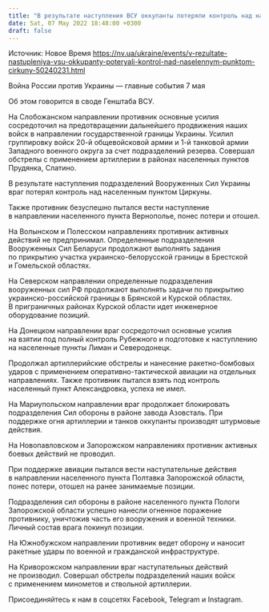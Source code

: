 ```yaml
---
title: "В результате наступления ВСУ оккупанты потеряли контроль над населенным пунктом Циркуны Харьковской области — сводка Генштаба"
date: Sat, 07 May 2022 18:48:00 +0300
draft: false
---
```

Источник: Новое Время https://nv.ua/ukraine/events/v-rezultate-nastupleniya-vsu-okkupanty-poteryali-kontrol-nad-naselennym-punktom-cirkuny-50240231.html


Война России против Украины — главные события 7 мая

Об этом говорится в своде Генштаба ВСУ.

На Слобожанском направлении противник основные усилия сосредоточил на предотвращении дальнейшего продвижения наших войск в направлении государственной границы Украины. Усилил группировку войск 20-й общевойсковой армии и 1-й танковой армии Западного военного округа за счет подразделений резерва. Совершал обстрелы с применением артиллерии в районах населенных пунктов Прудянка, Слатино.

В результате наступления подразделений Вооруженных Сил Украины враг потерял контроль над населенным пунктом Циркуны.

 Также противник безуспешно пытался вести наступление в направлении населенного пункта Вернополье, понес потери и отошел.

На Волынском и Полесском направлениях противник активных действий не предпринимал. Определенные подразделения Вооруженных Сил Беларуси продолжают выполнять задания по прикрытию участка украинско-белорусской границы в Брестской и Гомельской областях.

На Северском направлении определенные подразделения вооруженных сил РФ продолжают выполнять задачи по прикрытию украинско-российской границы в Брянской и Курской областях. В приграничных районах Курской области идет инженерное оборудование позиций.

На Донецком направлении враг сосредоточил основные усилия на взятии под полный контроль Рубежного и подготовке к наступлению на населенные пункты Лиман и Северодонецк.

 Продолжал артиллерийские обстрелы и нанесение ракетно-бомбовых ударов с применением оперативно-тактической авиации на отдельных направлениях. Также противник пытался взять под контроль населенный пункт Александровка, успеха не имел.

На Мариупольском направлении враг продолжает блокировать подразделения Сил обороны в районе завода Азовсталь. При поддержке огня артиллерии и танков оккупанты производят штурмовые действия.

На Новопавловском и Запорожском направлениях противник активных боевых действий не проводил.

При поддержке авиации пытался вести наступательные действия в направлении населенного пункта Полтавка Запорожской области, понес потери, отошел на ранее занимаемые позиции.

Подразделения сил обороны в районе населенного пункта Пологи Запорожской области успешно нанесли огненное поражение противнику, уничтожив часть его вооружения и военной техники. Личный состав врага покинул позиции.

На Южнобужском направлении противник ведет оборону и наносит ракетные удары по военной и гражданской инфраструктуре.

 На Криворожском направлении враг наступательных действий не производил. Совершал обстрелы подразделений наших войск с применением минометов и ствольной артиллерии.

Присоединяйтесь к нам в соцсетях Facebook, Telegram и Instagram.
